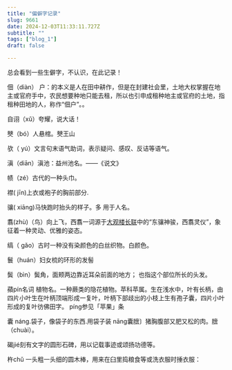 ```yaml
--- 
title: "偏僻字记录" 
slug: 9661
date: 2024-12-03T11:33:11.727Z 
subtitle: "" 
tags: ["blog_1"] 
draft: false

--- 
```



总会看到一些生僻字，不认识，在此记录！

佃（diàn） 户：的本义是人在田中耕作，但是在封建社会里，土地大权掌握在地主或官府手中，农民想要种地只能去租，所以也引申成租种地主或官府的土地，指租种田地的人，称作“佃户”。。

自诩（xǔ）夸耀，说大话！

僰（bó）人悬棺。僰王山

欤（ yú）文言句末语气助词，表示疑问、感叹、反诘等语气。

滇（diān）滇池：益州池名。——《说文》

帻（zé）古代的一种头巾。

襟( jīn)上衣或袍子的胸前部分.

骧( xiāng)马快跑时抬头的样子。多 用于人名。

翥(zhù)（鸟）向上飞，‌西翥‌一词源于[大观楼长联](https://www.baidu.com/s?rsv_dl=re_dqa_generate&amp;sa=re_dqa_generate&amp;wd=%E5%A4%A7%E8%A7%82%E6%A5%BC%E9%95%BF%E8%81%94&amp;rsv_pq=dd66605c001a9b66&amp;oq=%E8%A5%BF%E7%BF%A5%E7%9A%84%E5%90%AB%E4%B9%89&amp;rsv_t=7554DbC5tdU2w70zgLGOLfaUHsL/lltr8/hZcXsDwKWQmfWsSRpRVqTtH4WaDXD969Qw&amp;tn=baiduhome_pg&amp;ie=utf-8)中的“东骧神骏，西翥灵仪”，象征着一种灵动、优雅的姿态‌。

缟（ gǎo）古时一种没有染颜色的白丝织物。白颜色。

鬟（huán）妇女梳的环形的发髻

鬓（bìn）鬓角，面颊两边靠近耳朵前面的地方； 也指这个部位所长的头发。

蘋pín名词 植物名。一种蕨类的隐花植物。苹科苹属。生在浅水中，叶有长柄，由四片小叶生在叶柄顶端形成一复叶，叶柄下部歧出的小枝上生有孢子囊，四片小叶形成的复叶彷佛田字。  píng参见「苹果」条

囊 náng.袋子，像袋子的东西.用袋子装 nāng囊膪〕猪胸腹部又肥又松的肉。膪（chuài）。

碣jié刻有文字的圆形石碑，用以记载事迹或颂扬功德等。

杵chǔ 一头粗一头细的圆木棒，用来在臼里捣粮食等或洗衣服时捶衣服：





